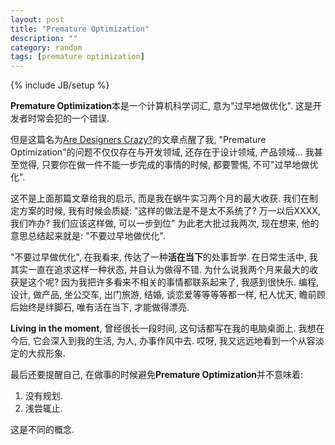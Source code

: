 ```yaml
---
layout: post
title: "Premature Optimization"
description: ""
category: random
tags: [premature optimization]
---
```

{% include JB/setup %}

**Premature Optimization**本是一个计算机科学词汇, 意为"过早地做优化". 这是开发者时常会犯的一个错误.

但是这篇名为[Are Designers Crazy?](http://shkspr.mobi/blog/2013/01/are-designers-crazy/)的文章点醒了我, "Premature Optimization"的问题不仅仅存在与开发领域, 还存在于设计领域, 产品领域… 我甚至觉得, 只要你在做一件不能一步完成的事情的时候, 都要警惕, 不可"过早地做优化".

这不是上面那篇文章给我的启示, 而是我在蜗牛实习两个月的最大收获. 我们在制定方案的时候, 我有时候会质疑: "这样的做法是不是太不系统了? 万一以后XXXX, 我们咋办? 我们应该这样做, 可以一步到位" 为此老大批过我两次, 现在想来, 他的意思总结起来就是: "不要过早地做优化".

"不要过早做优化", 在我看来, 传达了一种**活在当下**的处事哲学. 在日常生活中, 我其实一直在追求这样一种状态, 并自认为做得不错. 为什么说我两个月来最大的收获是这个呢? 因为我把许多看来不相关的事情都联系起来了, 我感到很快乐. 编程, 设计, 做产品, 坐公交车, 出门旅游, 结婚, 谈恋爱等等等等都一样, 杞人忧天, 瞻前顾后始终是绊脚石, 唯有活在当下, 才能做得漂亮.

**Living in the moment**, 曾经很长一段时间, 这句话都写在我的电脑桌面上. 我想在今后, 它会深入到我的生活, 为人, 办事作风中去. 哎呀, 我又远远地看到一个从容淡定的大叔形象.

最后还要提醒自己, 在做事的时候避免**Premature Optimization**并不意味着:

1.	没有规划.
2.	浅尝辄止.

这是不同的概念.